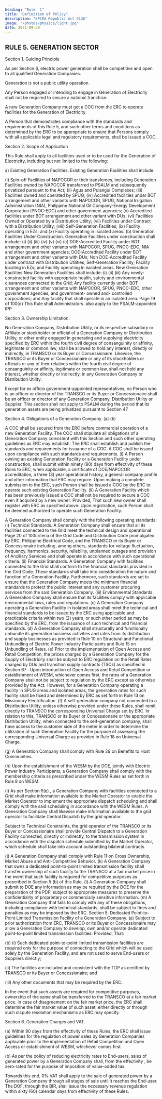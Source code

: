 ```yaml
---
heading: "Rule  1"
title: "Definition of Policy"
description: "EPIRA Republic Act 9136"
image: "/photos/physics/light.jpg"
date: 2021-09-30
---
```



## RULE 5. GENERATION SECTOR

Section 1. Guiding Principle

As per Section 6, electric power generation<!-- , a business affected with public interest, --> shall be competitive and open to all qualified Generation Companies. 

Generation is not a public utility operation. 

Any Person engaged or intending to engage in Generation of Electricity shall not be required to secure a national franchise.

A new Generation Company must get a COC from the ERC to operate facilities for the Generation of Electricity. 

A Person that demonstrates compliance with the standards and requirements of this Rule 5, and such
other terms and conditions as determined by the ERC to be appropriate to
ensure that Persons comply with all applicable legal and regulatory
requirements, shall be issued a COC.

Section 2. Scope of Application

This Rule shall apply to all facilities used or to be used for the Generation of Electricity, including but not limited to the following:

a)
Existing Generation Facilities.
Existing Generation Facilities shall include:

(i)
Spin-off Facilities of NAPOCOR or their transferees, including
Generation Facilities owned by NAPOCOR transferred to PSALM and
subsequently privatized pursuant to the Act;
(ii)
Agus and Pulangui Complexes;
(iii) Facilities owned and operated by SPUG;
(iv)
Accredited facilities under BOT arrangement and other variants
with NAPOCOR, SPUG, National Irrigation Administration (NIA),
Philippine
National
Oil
Company-Energy
Development
Corporation (PNOC-EDC) and other government agencies;
(v)
Accredited facilities under BOT arrangement and other variant
with DUs;
(vi)
Facilities Owned or Operated by a Distribution Utility;
(vii) Facilities under Contract with a Distribution Utility;
(viii) Self-Generation Facilities;
(ix)
Facility operating in EZs; and
(x)
Facility operating in isolated areas.
(b)
Generation Facilities Under Construction.
Generation Facilities under construction shall include:
(i)
(ii)
(iii)
(iv)
(v)
(vi)
(c)
DOE-Accredited Facility under BOT arrangement and other
variants with NAPOCOR, SPUG, PNOC-EDC, NIA and other
government agencies;
DOE-Accredited Facility under BOT arrangement and other
variants with DUs;
Non DOE-Accredited Facility under contract with Distribution
Utilities;
Self-Generation Facility;
Facility locating in EZs; and
Facility operating in isolated areas.
New Generation Facilities
New Generation Facilities shall include:
(i)
(ii)
(iii)
Any newly-constructed facility with appropriate health, safety
and environmental clearances connected to the Grid;
Any facility currently under BOT arrangement and other
variants with NAPOCOR, SPUG, PNOC-EDC, other government
agencies, and government- owned and- controlled corporations;
and
Any facility that shall operate in an isolated area.
Page 19 of 100(d)
This Rule shall
Administrators.
also
apply
to
the
PSALM-appointed
IPP

Section 3. Ownership Limitation.

No Generation Company, Distribution Utility, or its respective subsidiary or Affiliate or stockholder or official of a Generation Company or Distribution Utility, or other entity engaged in generating and supplying electricity
specified by ERC within the fourth civil degree of consanguinity or affinity,
legitimate or common law, shall be allowed to hold any interest, directly or
indirectly, in TRANSCO or its Buyer or Concessionaire. Likewise, the
TRANSCO or its Buyer or Concessionaire or any of its stockholders or
officials or any of their relatives within the fourth civil degree of
consanguinity or affinity, legitimate or common law, shall not hold any
interest, whether directly or indirectly, in any Generation Company or
Distribution Utility.

Except for ex officio government-appointed representatives, no Person who is an officer or director of the TRANSCO or
its Buyer or Concessionaire shall be an officer or director of any Generation
Company, Distribution Utility or Supplier. This section shall not apply to
PSALM during the period that its generation assets are being privatized
pursuant to Section 47

Section 4. Obligations of a Generation Company.
(a)
(b)

A COC shall be secured from the ERC before commercial operation of
a new Generation Facility. The COC shall stipulate all obligations of a
Generation Company consistent with this Section and such other
operating guidelines as ERC may establish. The ERC shall establish
and publish the standards and requirements for issuance of a COC.
A COC shall be issued upon compliance with such standards and
requirements.
(i) A Person owning an existing Generation Facility or a Generation
Facility under construction, shall submit within ninety (90)
days from effectivity of these Rules to ERC, when applicable, a
certificate of DOE/NAPOCOR accreditation, a three (3) year
operational history, a general company profile and other
information that ERC may require. Upon making a complete
submission to the ERC, such Person shall be issued a COC by
the ERC to operate such existing Generation Facility.
(ii) A Generation Facility which has been previously issued a COC
shall not be required to secure a COC even if acquired by a new
owner: Provided, That such new owner shall register with ERC
as specified above. Upon registration, such Person shall be
deemed authorized to operate such Generation Facility.

A Generation Company shall comply with the following operating
standards:
(i)
Technical Standards.
A Generation Company shall ensure that all its facilities
connected to the Grid meet the technical design and operational
Page 20 of 100criteria of the Grid Code and Distribution Code promulgated by
ERC, Philippine Electrical Code, and the TRANSCO or its Buyer
or Concessionaire including, among others, standards for
voltage fluctuation, frequency, harmonics, security, reliability,
unplanned outages and provision of Ancillary Services and shall
operate in accordance with such operational criteria.
(ii)
Financial Standards.
A Generation Company with facilities connected to the Grid
shall conform to the financial standards provided in the Grid
Code. These standards shall take into consideration the nature
and function of a Generation Facility. Furthermore, such
standards are set to ensure that the Generation Company
meets the minimum financial standards to protect the public
interest and any customer procuring services from the said
Generation Company.
(iii)
Environmental Standards.
A Generation Company shall ensure that its facilities comply
with applicable environmental laws, rules and regulations.
(c) A Generation Company operating a Generation Facility in isolated
areas shall meet the technical and financial standards to be issued by
the ERC using applicable and practicable criteria within two (2) years,
or such other period as may be specified by the ERC, from the
issuance of such technical and financial standards.
(d) A Generation Company shall structurally and functionally unbundle
its generation business activities and rates from its distribution and
supply businesses as provided in Rule 10 on Structural and
Functional Unbundling of Electric Power Industry Participants and
Rule 15 on Unbundling of Rates.
(e) Prior to the implementation of Open Access and Retail Competition,
the prices charged by a Generation Company for the Supply of
Electricity shall be subject to ERC regulation on the Retail Rates
charged by DUs and transition supply contracts
(TSCs) as specified in Section 67 .
Upon introduction of Open Access and Retail Competition or
establishment of WESM, whichever comes first, the rates of a
Generation Company shall not be subject to regulation by the ERC
except as otherwise provided by the Act.
However, for a Generation Company operating a facility in SPUG areas
and isolated areas, the generation rates for such facility shall be fixed
and determined by ERC as set forth in Rule 13 on Missionary
Electrification.
(f) A self-generation company not connected to a Distribution Utility,
unless otherwise provided under these Rules, shall remit directly to
TRANSCO the corresponding Universal Charge set by ERC.
In relation to this, TRANSCO or its Buyer or Concessionaire or the
appropriate Distribution Utility, when connected to the self-generation
company, shall have access to the customer side of the meter in order
to determine the utilization of such Generation Facility for the
purpose of assessing the corresponding Universal Charge as provided
in Rule 18 on Universal Charge.

(g) A Generation Company shall comply with Rule 29 on Benefits to Host
Communities.

(h) Upon the establishment of the WESM by the DOE, jointly with
Electric Power Industry Participants, a Generation Company shall
comply with the membership criteria as prescribed under the WESM
Rules as set forth in Rule 9 on WESM.

(i) As per Section 9(e) , a Generation Company with
facilities connected to a Grid shall make information available to the
Market Operator to enable the Market Operator to implement the
appropriate dispatch scheduling and shall comply with the said
scheduling in accordance with the WESM Rules. A Generation
Company shall likewise make information available to the grid
operator to facilitate Central Dispatch by the grid operator. 

Subject to Technical Constraints, the grid operator of the TRANSCO or its Buyer
or Concessionaire shall provide Central Dispatch to a Generation
Facility connected, directly or indirectly, to the transmission system in
accordance with the dispatch schedule submitted by the Market
Operator, which schedule shall take into account outstanding
bilateral contracts.

(j) A Generation Company shall comply with Rule 11 on Cross
Ownership, Market Abuse and Anti-Competitive Behavior.
(k) A Generation Company that owns a dedicated point-to-point limited
transmission facility shall transfer ownership of such facility to the
TRANSCO at a fair market price in the event that such facility is
required for competitive purposes as prescribed in Section 5 (b) of this
Rule.
(l) A Generation Company shall submit to DOE any information as may
be required by the DOE for the preparation of the PDP, subject to
appropriate measures to preserve the confidentiality of proprietary or
commercially sensitive information.
(m) A Generation Company that fails to comply with any of these
obligations, including compliance with technical standards, shall be
subject to fines and penalties as may be imposed by the ERC.
Section 5. Dedicated Point-to-Point Limited Transmission Facility of a
Generation Company.
(a)
Subject to prior authorization from ERC, TRANSCO or its Buyer or
Concessionaire may allow a Generation Company to develop, own
and/or operate dedicated point-to-point limited transmission
facilities: Provided, That:


(b)
(i) Such dedicated point-to-point limited transmission facilities are
required only for the purpose of connecting to the Grid which
will be used solely by the Generation Facility, and are not used
to serve End-users or Suppliers directly;

(ii) The facilities are included and consistent with the TDP as
certified by TRANSCO or its Buyer or Concessionaire; and

(iii) Any other documents that may be required by the ERC.

In the event that such assets are required for competitive purposes, ownership of the same shall be transferred to the TRANSCO at a fair market price. In case of disagreement on the fair market price, the
ERC shall determine the fair market value of such asset, either directly
or through such dispute resolution mechanisms as ERC may specify.

Section 6. Generation Charges and VAT.

(a) Within 90 days from the effectivity of these Rules, the ERC shall issue guidelines for the regulation of power sales by Generation Companies applicable prior to the implementation of Retail
Competition and Open Access or establishment of WESM, whichever
comes first.

(b) As per the policy of reducing electricity rates to End-users, sales of generated power by a Generation Company shall, from the effectivity , be zero-rated for the purpose of imposition of
value-added tax. 

Towards this end, 0% VAT shall apply to the sale of generated power by a Generation Company through all stages of sale until it reaches the End-user. The DOF, through the BIR, shall issue the necessary revenue regulation
within sixty (60) calendar days from effectivity of these Rules.

